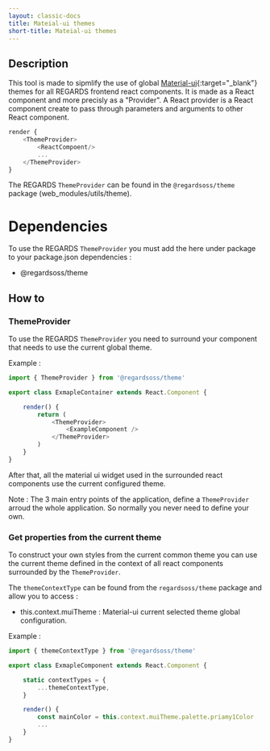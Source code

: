 ```yaml
---
layout: classic-docs
title: Mateial-ui themes
short-title: Mateial-ui themes
---
```


## Description

This tool is made to sipmlify the use of global [Material-ui](http://www.material-ui.com/#/components/app-bar){:target="_blank"}
 themes for all REGARDS frontend react components. It is made as a React component and more precisly as a "Provider". 
 A React provider is a React component create to pass through parameters and arguments to other React component.

```javascript
render {
	<ThemeProvider>
		<ReactCompoent/>
		...
	</ThemeProvider>
}
```

The REGARDS `ThemeProvider` can be found in the `@regardsoss/theme` package (web_modules/utils/theme).

# Dependencies

To use the REGARDS `ThemeProvider` you must add the here under package to your package.json dependencies :
 - @regardsoss/theme

## How to

### ThemeProvider

To use the REGARDS `ThemeProvider` you need to surround your component that needs to use the current global theme.  
 
Example :

```javascript
import { ThemeProvider } from '@regardsoss/theme'

export class ExmapleContainer extends React.Component {

	render() {
		return (
			<ThemeProvider>
				<ExampleComponent />
			</ThemeProvider>
		)
	}
}
```

After that, all the material ui widget used in the surrounded react components use the current configured theme.  

Note : The 3 main entry points of the application, define a `ThemeProvider` arroud the whole application. So normally you never need
to define your own.

### Get properties from the current theme

To construct your own styles from the current common theme you can use the current theme defined in the context of all react components 
surrounded by the `ThemeProvider`.

The `themeContextType` can be found from the `regardsoss/theme` package and allow you to access : 
 - this.context.muiTheme : Material-ui current selected theme global configuration.

Example : 

```javascript
import { themeContextType } from '@regardsoss/theme'

export class ExmapleComponent extends React.Component {

	static contextTypes = {
    	...themeContextType,
  	}

	render() {
		const mainColor = this.context.muiTheme.palette.priamy1Color
		...
	}
}

```